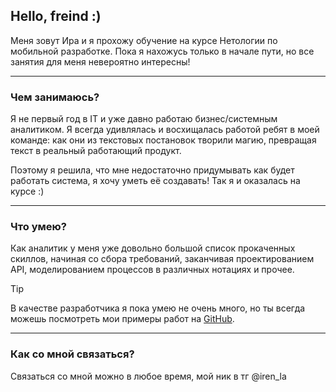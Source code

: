 ## Hello, freind :)

Меня зовут Ира и я прохожу обучение на курсе Нетологии по мобильной разработке. Пока я нахожусь только в начале пути, но все занятия для меня невероятно интересны!
___

### Чем занимаюсь? 

Я не первый год в IT и уже давно работаю бизнес/системным аналитиком. Я всегда удивлялась и восхищалась работой ребят в моей команде: как они из текстовых постановок творили магию, превращая текст в реальный работающий продукт. 

Поэтому я решила, что мне недостаточно придумывать как будет работать система, я хочу уметь её создавать! Так я и оказалась на курсе :)
___

### Что умею?

Как аналитик у меня уже довольно большой список прокаченных скиллов, начиная со сбора требований, заканчивая проектированием API, моделированием процессов в различных нотациях и прочее. 

>[!TIP]
> В качестве разработчика я пока умею не очень много, но ты всегда можешь посмотреть мои примеры работ на [GitHub](https://github.com/iren-la).

___

### Как со мной связаться?

Связаться со мной можно в любое время, мой ник в тг @iren_la